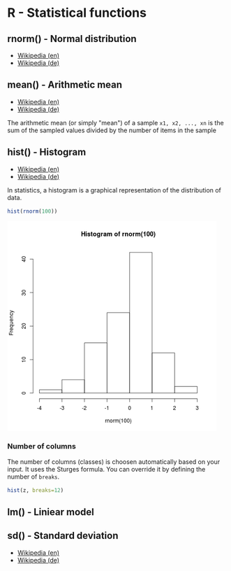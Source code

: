 # R - Statistical functions


## rnorm() - Normal distribution

- [Wikipedia (en)](https://en.wikipedia.org/wiki/Normal_distribution)
- [Wikipedia (de)](https://de.wikipedia.org/wiki/Normalverteilung)


## mean() - Arithmetic mean

- [Wikipedia (en)](https://en.wikipedia.org/wiki/Arithmetic_mean)
- [Wikipedia (de)](https://de.wikipedia.org/wiki/Arithmetisches_Mittel)

The arithmetic mean (or simply "mean") of a sample ``x1, x2, ..., xn``
is the sum of the sampled values divided by the number of items in the sample


## hist() - Histogram

- [Wikipedia (en)](https://en.wikipedia.org/wiki/Histogram)
- [Wikipedia (de)](https://de.wikipedia.org/wiki/Histogramm)

In statistics, a histogram is a graphical representation of the distribution of data.

```R
hist(rnorm(100))
```
![](R_Functions_Histogram.png)


### Number of columns

The number of columns (classes) is choosen automatically based on your input. It uses the Sturges formula. You can override it by defining the number of ``breaks``.

```R
hist(z, breaks=12)
```



## lm() - Liniear model



## sd() - Standard deviation

- [Wikipedia (en)](https://en.wikipedia.org/wiki/Standard_deviation)
- [Wikipedia (de)](https://de.wikipedia.org/wiki/Standardabweichung)
